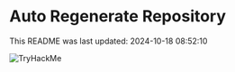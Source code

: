 # Auto Regenerate Repository

This README was last updated: 2024-10-18 08:52:10

 ![TryHackMe](https://tryhackme.com/badge/533634)
